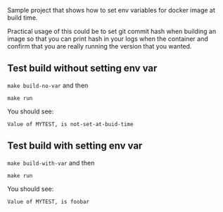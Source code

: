 Sample project that shows how to set env variables for docker image at build time.

Practical usage of this could be to set git commit hash when building an image so that you can print hash in your logs when the container and confirm that you are really running the version that you wanted.

## Test build without setting env var

`make build-no-var` and then

`make run`

You should see:

`Value of MYTEST, is not-set-at-buid-time`

## Test build with setting env var

`make build-with-var` and then

`make run`

You should see:

`Value of MYTEST, is foobar`

